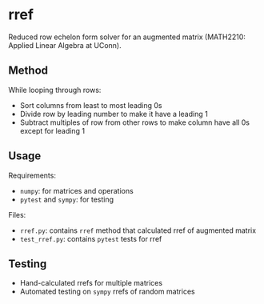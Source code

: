 # rref
Reduced row echelon form solver for an augmented matrix (MATH2210: Applied Linear Algebra at UConn).

## Method
While looping through rows:
* Sort columns from least to most leading 0s
* Divide row by leading number to make it have a leading 1
* Subtract multiples of row from other rows to make column have all 0s except for leading 1

## Usage
Requirements:
* `numpy`: for matrices and operations
* `pytest` and `sympy`: for testing

Files:
* `rref.py`: contains `rref` method that calculated rref of augmented matrix
* `test_rref.py`: contains `pytest` tests for rref

## Testing
* Hand-calculated rrefs for multiple matrices
* Automated testing on `sympy` rrefs of random matrices
